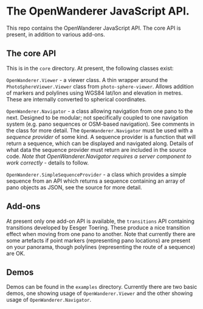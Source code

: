 # The OpenWanderer JavaScript API.

This repo contains the OpenWanderer JavaScript API. The core API is present, in addition to various add-ons.

## The core API 

This is in the `core` directory.
At present, the following classes exist:

`OpenWanderer.Viewer` - a viewer class. A thin wrapper around the `PhotoSphereViewer.Viewer` class from `photo-sphere-viewer`. Allows addition of markers and polylines using WGS84 lat/lon and elevation in metres. These are internally converted to spherical coordinates.

`OpenWanderer.Navigator` - a class allowing navigation from one pano to the next. Designed to be modular; not specifically coupled to one navigation system (e.g. pano sequences or OSM-based navigation). See comments in the class for more detail. The `OpenWanderer.Navigator` must be used with a *sequence provider* of some kind. A sequence provider is a function that will return a sequence, which can be displayed and navigated along. Details of what data the sequence provider must return are included in the source code. *Note that OpenWanderer.Navigator requires a server component to work correctly* - details to follow.

`OpenWanderer.SimpleSequenceProvider` - a class which provides a simple sequence from an API which returns a sequence containing an array of pano objects as JSON, see the source for more detail. 

## Add-ons

At present only one add-on API is available, the `transitions` API containing transitions developed by Eesger Toering. These produce a nice transition effect when moving from one pano to another. Note that currently there are some artefacts if point markers (representing pano locations) are present on your panorama, though polylines (representing the route of a sequence) are OK. 

## Demos

Demos can be found in the `examples` directory. Currently there are two basic demos, one showing usage of `OpenWanderer.Viewer` and the other showing usage of `OpenWanderer.Navigator`.
